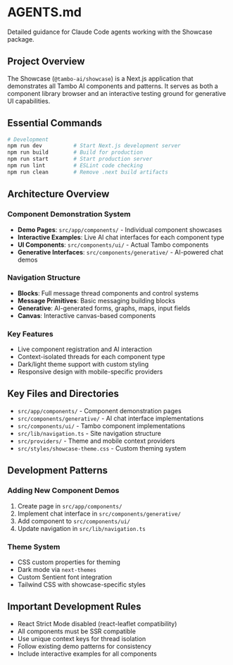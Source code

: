 # AGENTS.md

Detailed guidance for Claude Code agents working with the Showcase package.

## Project Overview

The Showcase (`@tambo-ai/showcase`) is a Next.js application that demonstrates all Tambo AI components and patterns. It serves as both a component library browser and an interactive testing ground for generative UI capabilities.

## Essential Commands

```bash
# Development
npm run dev          # Start Next.js development server
npm run build        # Build for production
npm run start        # Start production server
npm run lint         # ESLint code checking
npm run clean        # Remove .next build artifacts
```

## Architecture Overview

### Component Demonstration System

- **Demo Pages**: `src/app/components/` - Individual component showcases
- **Interactive Examples**: Live AI chat interfaces for each component type
- **UI Components**: `src/components/ui/` - Actual Tambo components
- **Generative Interfaces**: `src/components/generative/` - AI-powered chat demos

### Navigation Structure

- **Blocks**: Full message thread components and control systems
- **Message Primitives**: Basic messaging building blocks
- **Generative**: AI-generated forms, graphs, maps, input fields
- **Canvas**: Interactive canvas-based components

### Key Features

- Live component registration and AI interaction
- Context-isolated threads for each component type
- Dark/light theme support with custom styling
- Responsive design with mobile-specific providers

## Key Files and Directories

- `src/app/components/` - Component demonstration pages
- `src/components/generative/` - AI chat interface implementations
- `src/components/ui/` - Tambo component implementations
- `src/lib/navigation.ts` - Site navigation structure
- `src/providers/` - Theme and mobile context providers
- `src/styles/showcase-theme.css` - Custom theming system

## Development Patterns

### Adding New Component Demos

1. Create page in `src/app/components/`
2. Implement chat interface in `src/components/generative/`
3. Add component to `src/components/ui/`
4. Update navigation in `src/lib/navigation.ts`

### Theme System

- CSS custom properties for theming
- Dark mode via `next-themes`
- Custom Sentient font integration
- Tailwind CSS with showcase-specific styles

## Important Development Rules

- React Strict Mode disabled (react-leaflet compatibility)
- All components must be SSR compatible
- Use unique context keys for thread isolation
- Follow existing demo patterns for consistency
- Include interactive examples for all components
